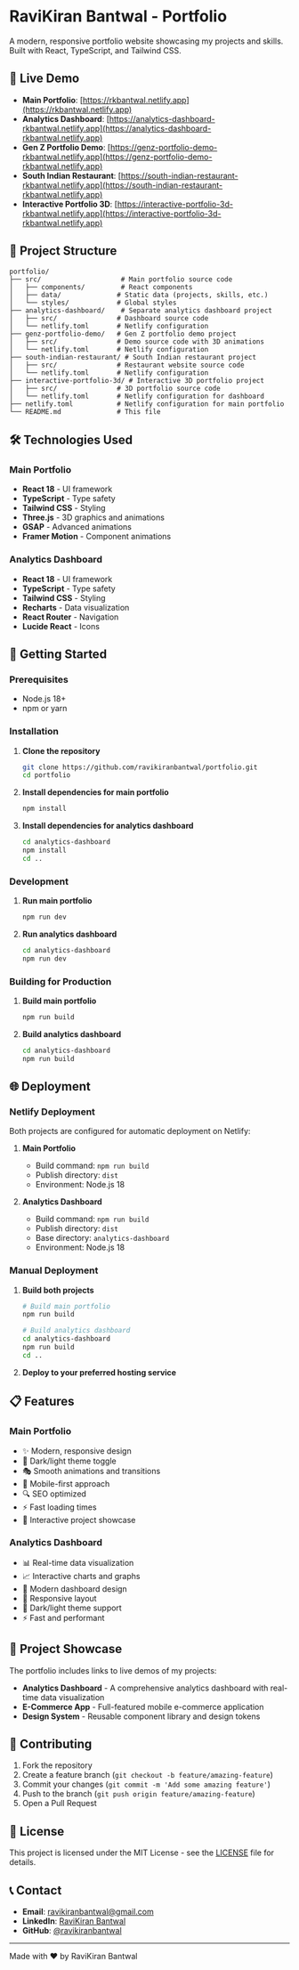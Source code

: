 # RaviKiran Bantwal - Portfolio

A modern, responsive portfolio website showcasing my projects and skills. Built with React, TypeScript, and Tailwind CSS.

## 🚀 Live Demo

- **Main Portfolio**: [https://rkbantwal.netlify.app](https://rkbantwal.netlify.app)
- **Analytics Dashboard**: [https://analytics-dashboard-rkbantwal.netlify.app](https://analytics-dashboard-rkbantwal.netlify.app)
- **Gen Z Portfolio Demo**: [https://genz-portfolio-demo-rkbantwal.netlify.app](https://genz-portfolio-demo-rkbantwal.netlify.app)
- **South Indian Restaurant**: [https://south-indian-restaurant-rkbantwal.netlify.app](https://south-indian-restaurant-rkbantwal.netlify.app)
- **Interactive Portfolio 3D**: [https://interactive-portfolio-3d-rkbantwal.netlify.app](https://interactive-portfolio-3d-rkbantwal.netlify.app)

## 📁 Project Structure

```
portfolio/
├── src/                    # Main portfolio source code
│   ├── components/         # React components
│   ├── data/              # Static data (projects, skills, etc.)
│   └── styles/            # Global styles
├── analytics-dashboard/    # Separate analytics dashboard project
│   ├── src/               # Dashboard source code
│   └── netlify.toml       # Netlify configuration
├── genz-portfolio-demo/   # Gen Z portfolio demo project
│   ├── src/               # Demo source code with 3D animations
│   └── netlify.toml       # Netlify configuration
├── south-indian-restaurant/ # South Indian restaurant project
│   ├── src/               # Restaurant website source code
│   └── netlify.toml       # Netlify configuration
├── interactive-portfolio-3d/ # Interactive 3D portfolio project
│   ├── src/               # 3D portfolio source code
│   └── netlify.toml       # Netlify configuration for dashboard
├── netlify.toml           # Netlify configuration for main portfolio
└── README.md              # This file
```

## 🛠️ Technologies Used

### Main Portfolio
- **React 18** - UI framework
- **TypeScript** - Type safety
- **Tailwind CSS** - Styling
- **Three.js** - 3D graphics and animations
- **GSAP** - Advanced animations
- **Framer Motion** - Component animations

### Analytics Dashboard
- **React 18** - UI framework
- **TypeScript** - Type safety
- **Tailwind CSS** - Styling
- **Recharts** - Data visualization
- **React Router** - Navigation
- **Lucide React** - Icons

## 🚀 Getting Started

### Prerequisites
- Node.js 18+ 
- npm or yarn

### Installation

1. **Clone the repository**
   ```bash
   git clone https://github.com/ravikiranbantwal/portfolio.git
   cd portfolio
   ```

2. **Install dependencies for main portfolio**
   ```bash
   npm install
   ```

3. **Install dependencies for analytics dashboard**
   ```bash
   cd analytics-dashboard
   npm install
   cd ..
   ```

### Development

1. **Run main portfolio**
   ```bash
   npm run dev
   ```

2. **Run analytics dashboard**
   ```bash
   cd analytics-dashboard
   npm run dev
   ```

### Building for Production

1. **Build main portfolio**
   ```bash
   npm run build
   ```

2. **Build analytics dashboard**
   ```bash
   cd analytics-dashboard
   npm run build
   ```

## 🌐 Deployment

### Netlify Deployment

Both projects are configured for automatic deployment on Netlify:

1. **Main Portfolio**
   - Build command: `npm run build`
   - Publish directory: `dist`
   - Environment: Node.js 18

2. **Analytics Dashboard**
   - Build command: `npm run build`
   - Publish directory: `dist`
   - Base directory: `analytics-dashboard`
   - Environment: Node.js 18

### Manual Deployment

1. **Build both projects**
   ```bash
   # Build main portfolio
   npm run build
   
   # Build analytics dashboard
   cd analytics-dashboard
   npm run build
   cd ..
   ```

2. **Deploy to your preferred hosting service**

## 📋 Features

### Main Portfolio
- ✨ Modern, responsive design
- 🎨 Dark/light theme toggle
- 🎭 Smooth animations and transitions
- 📱 Mobile-first approach
- 🔍 SEO optimized
- ⚡ Fast loading times
- 🎯 Interactive project showcase

### Analytics Dashboard
- 📊 Real-time data visualization
- 📈 Interactive charts and graphs
- 🎨 Modern dashboard design
- 📱 Responsive layout
- 🌙 Dark/light theme support
- ⚡ Fast and performant

## 🎯 Project Showcase

The portfolio includes links to live demos of my projects:

- **Analytics Dashboard** - A comprehensive analytics dashboard with real-time data visualization
- **E-Commerce App** - Full-featured mobile e-commerce application
- **Design System** - Reusable component library and design tokens

## 🤝 Contributing

1. Fork the repository
2. Create a feature branch (`git checkout -b feature/amazing-feature`)
3. Commit your changes (`git commit -m 'Add some amazing feature'`)
4. Push to the branch (`git push origin feature/amazing-feature`)
5. Open a Pull Request

## 📄 License

This project is licensed under the MIT License - see the [LICENSE](LICENSE) file for details.

## 📞 Contact

- **Email**: ravikiranbantwal@gmail.com
- **LinkedIn**: [RaviKiran Bantwal](https://linkedin.com/in/ravikiranbantwal)
- **GitHub**: [@ravikiranbantwal](https://github.com/ravikiranbantwal)

---

Made with ❤️ by RaviKiran Bantwal 